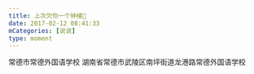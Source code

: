 ```yaml
---
title: 上次欠你一个钟楼🏫
date: 2017-02-12 08:41:33
mCategories: [说说]
type: moment
---
```


<div id="pics-20170212084133"></div>

<script src="/lib/moment/pics.js"></script>
<script>
var data = [
    {"link": "2017-02-12_000000.jpeg", "type": "shuoshuo"}
];
picsRender(data, "pics-20170212084133");
</script>

常德市常德外国语学校
湖南省常德市武陵区南坪街道龙港路常德外国语学校
